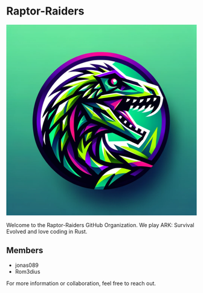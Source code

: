 # Raptor-Raiders

![Raptor-Raiders Logo](https://raw.githubusercontent.com/raptor-raiders/.github/main/logos/raptor-raiders-logo.png)

Welcome to the Raptor-Raiders GitHub Organization. We play ARK: Survival Evolved and love coding in Rust.

## Members
- jonas089
- Rom3dius

For more information or collaboration, feel free to reach out.